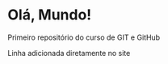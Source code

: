 # Olá, Mundo!
 Primeiro repositório do curso de GIT e GitHub
 
 Linha adicionada  diretamente no site
